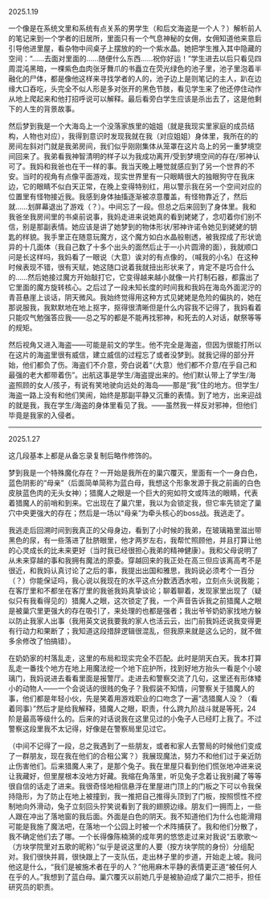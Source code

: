 
2025.1.19

一个像是在系统文里和系统有点关系的男学生（和后文海盗是一个人？）解析前人的笔记来到一个学者的旧居所，里面只有一个气息神秘的女佣，女佣知道他来意后引导他进里屋，看杂物中间桌子上摆放的的一个紫水晶。她把学生推入其中隐藏的空间：“……去面对里面的……随便什么东西……祝你好运！”学生进去以后只看见四周混沌黑暗，一棵紫色血肉张牙舞爪的书矗立在荧光绿色的池子里，池子里泡着半融化的尸体，都是像他这样来寻找学者的人的，池子边上是则笔记的主人，趴在边缘大口吞吃，头完全不似人形是多对张开的黑色节肢，看见学生来了他还停住动作从地上爬起来和他打招呼说可以解释。最后看旁白学生应该是杀出去了，这是他剩下的人生的背景故事。

然后梦到我是一个大海岛上一个没落家族里的姐姐（就是我现实里家庭的成员结构，人物也对应），我得到意识时发现我就在我（对应姐姐）身体里，我所在的的房间左斜对门就是我弟房间，我们似乎刚刚集体从笼罩在这片岛上的另一重梦境空间回来了。我弟看我神智清明的样子以为我成功离开/受到梦境空间的存在/邪神认可了。我妈和我爸也在干一样的事。我当天晚上睡觉就感应到了另一个世界的不安。当时的视角有点像平面游戏，现实世界里有一只眼睛很大的独眼狗守在我床边，它的眼睛不似白天正常，在晚上变得特别红，用以警示我在另一个空间对应的位置里有怪物接近我。我感到身体抽搐逐渐被凉意覆盖，有怪物靠近了，然后就……划屏幕退出了游戏（？）。中间忘了一段。但总之后来回到了身体里。我和我爸坐我房间里的书桌前说事，我妈走进来说她真的看到姥姥了，念叨着你们别不信，别是那副表情。她应该是讲了她梦到的物体形状/邪神许诺令她见到姥姥的钥匙的样貌。我手里正在随意玩魔方，这个魔方如白水晶般剔透，被我捏成了形状诡异的十几面体（我自己数了十多个出头的面然后止于一小片圆滑的面），我就顺口问是长这样吗，我妈看了一眼说（大意）诶对的有点像的，（喊我的小名）在这种时候表现不错，很有天赋，她这随口说着我就扭出形状来了，肯定不是巧合什么的……然后她接过魔方开始敲打它，它变得越来越小就像一片打制石器，都露出了它里面的魔方旋转核心。之后过了一段未知长度的时间我和我妈在海岛外面泥泞的青苔悬崖上谈话，阴天微风。我始终觉得用这种方式见姥姥是危险的偏执的，她在那说服我，我默默地在地上抠字，抠得很清晰但是什么内容我不记得了，我妈看着只能叹气勉强答应我——总之写的都是不能再找邪神，和死去的人对话，献祭等等的规矩。

然后视角又进入海盗——可能是前文的学生。他不完全是海盗，但因为很能打所以在这片的海盗里很有威信，建立威信的过程忘了或者没梦到。就我记得的部分开始，他们都负了伤。海盗们不介意，旁白说着“（大意）他们都不介意/在乎自己和最强的老大都带着伤”。出航这事是学生/海盗提出来的。他们默认带上了学生/海盗照顾的女人/孩子，有说有笑地驶向远处的海岛——那是“我”住的地方。但学生/海盗一路上没有和他们笑闹，始终是那副平静又沉重的表情。到了地方，出来迎战的就是我，我在学生/海盗的身体里看见了我。——虽然我一样反对邪神，但他们毕竟是我家的入侵者。

***
2025.1.27

这几段基本上都是从备忘录复制后略作修饰的。

梦到我是一个特殊魔化存在？一开始是我所在的巢穴覆灭，里面有一个一身白色，蓝色阴影的“母亲”（后面简单简称为蓝白母，我想这个形象发源于我之前画的白色皮肤蓝色肉的无头女神）；猎魔人之眼是一个巨大的宛如符文或阵法的眼睛，代表着猎魔人的前哨和到来。它出现在了巢穴里，我以为会锁定我，但它率先锁定了巢穴中央更强大的存在；然后是一场以“母亲”为牵头核心的boss战。我逃走了。

我逃走后回溯时间到我真正的父母身边，看到了小时候的我弟，在玻璃箱里滋出带黑色的尿，有一些落进了肚脐眼里，他才两岁左右，我帮忙照顾他，并且打算让他的心灵成长的比未来更好（当时我已经很担心我弟的精神健康）。我和父母说明了从未来穿越的事和我拥有魔法的原委。穿越回来的我正处在高三但应该离高考不是很近，和我妈认真讨论了之后的事，我提出出国和雅思，我妈说必须考个一百分（？）你能保证吗，我心说以我现在的水平这点分数洒洒水啦，立刻点头说我能；在客厅里和不都坐在客厅里的我爸我妈真挚谈论；聊着聊着，发现家里出现了（疑似只有我看得见的）猎魔人之眼，这次锁定了我，一个声音告诉我之前猎魔人之眼是被巢穴里更强大的存在吸引了，来处理的也都是强者；我出爷爷奶奶家找地方躲以防止我家人出事（我用英文说我要我的家人也活云云，出门前我妈还说我变得更有行动力和果断了；我知道这段措辞逻辑很混乱，但我原来就是这么记的，就不做多余修改了怕搞错）。

在奶奶家的村落乱走，这里的布局和现实完全不匹配。此时是阴天白天。我本打算乱走一番找个地方在地上用魔法挖一个地下庇护所，找到好地方抬头一看是个小玻璃门，我妈说进去看看里面是报警厅。走进去和警察交流了几句，这里还有形体矮小的动物人——一个会说话的很贱的兔子？我假装不知情，问警察关于猎魔人的事，他们都是年轻小伙，先是笑着用游戏职业的口吻念了一遍“选猎魔人没？（看着同事）”然后才是给我解释，猎魔人之眼，职责，什么跨九阶战斗就是等死，24阶是最高等级什么的。后来的对话说我在这里见过的小兔子人已经盯上我了。不过警察这段里我不太记得，好像是在警察局里见过它。

（中间不记得了一段，总之我遇到了一些朋友，或者和家人去警局的时候他们变成了一群朋友，现在我在他们的合租公寓？）我展现魔法，努力不和他们过于亲近防止伤害他们。后来猎魔人来了，是那个兔子。我在里屋只看到他们慌张地冲进来说让我藏好，但里屋根本没地方好藏。我缩在角落里，听见兔子念着让我别藏了等等很自信的话走了进来。我很奇怪地相信悬浮在里屋进门顶上的门板之下可以令我保持隐形，为了防止在地上被撞到，我一推把自己推得头顶到了门板，按照惯性不控制地向外滑动，兔子立刻回头狞笑说看到了我的翅膀边缘。朋友们一拥而上，一些人跟在冲出了落地窗的我后面。外面是白色的阴天。我不知道他们为什么也能滑翔可能是我施了魔法吧，在落地一个公园上时被一个术阵捕获了。我和他们分散了，我不确定他们去了哪。一个长得像陈楠漪的成年男的悠悠走过来对我说“五歌歌～（方块学院里对五歌的昵称）”似乎是说这里的人要（按方块学院的身份）分组配对。我们很快并肩，很快跟上了一支队伍，走出林子里的步道，开始走上坡。我问他这是什么，“我们是被施术者在乎的人？”他用麻木平静的表情更正道“被任何人在乎的人。”我想到了蓝白母。巢穴覆灭以前她几乎是被胁迫成了巢穴二把手，担任研究员的职责。